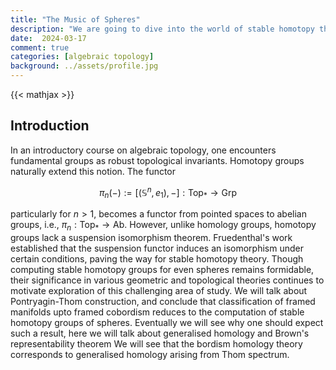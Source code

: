 ```yaml
---
title: "The Music of Spheres"
description: "We are going to dive into the world of stable homotopy theory."
date:  2024-03-17
comment: true
categories: [algebraic topology]
background: ../assets/profile.jpg
---
```


{{< mathjax >}}

## Introduction

In an introductory course on algebraic topology, one encounters fundamental groups as robust topological invariants. Homotopy groups naturally extend this notion. The functor 

$$\pi_n( - ) := [(\mathbb{S}^n,e_1), - ] : \mathsf{Top}_* \to \mathsf{Grp}$$

particularly for $n > 1$, becomes a functor from pointed spaces to abelian groups, i.e., $\pi_n : \mathsf{Top}_* \to \mathsf{Ab}$. However, unlike homology groups, homotopy groups lack a suspension isomorphism theorem. Fruedenthal's work established that the suspension functor induces an isomorphism under certain conditions, paving the way for stable homotopy theory. Though computing stable homotopy groups for even spheres remains formidable, their significance in various geometric and topological theories continues to motivate exploration of this challenging area of study. We will talk about Pontryagin-Thom construction, and conclude that classification of framed manifolds upto framed cobordism reduces to the computation of stable homotopy groups of spheres. Eventually we will see why one should expect such a result, here we will talk about generalised homology and Brown's representability theorem We will see that the bordism homology theory corresponds to generalised homology arising from Thom spectrum.
